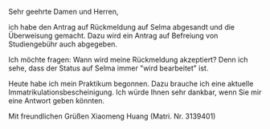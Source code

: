 Sehr geehrte Damen und Herren, 

ich habe den Antrag auf Rückmeldung auf Selma abgesandt und die Überweisung gemacht. Dazu wird ein Antrag auf Befreiung von Studiengebühr auch abgegeben. 

Ich möchte fragen:
Wann wird meine Rückmeldung akzeptiert? 
Denn ich sehe, dass der Status auf Selma immer "wird bearbeitet" ist. 

Heute habe ich mein Praktikum begonnen. Dazu brauche ich eine aktuelle Immatrikulationsbescheinigung.
Ich würde Ihnen sehr dankbar, wenn Sie mir eine Antwort geben könnten. 

Mit freundlichen Grüßen
Xiaomeng Huang (Matri. Nr. 3139401)
